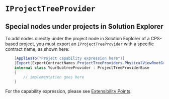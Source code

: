 `IProjectTreeProvider`
=================================================

## Special nodes under projects in Solution Explorer

To add nodes directly under the project node in Solution Explorer of a
CPS-based project, you must export an `IProjectTreeProvider` with a
specific contract name, as shown here:

```csharp
    [AppliesTo("Project capability expression here")]
    [Export(ExportContractNames.ProjectTreeProviders.PhysicalViewRootGraft, typeof(IProjectTreeProvider))]
    internal class YourSubtreeProvider : ProjectTreeProviderBase
    {
        // implementation goes here
    }
```

For the capability expression, please see
[Extensibility Points](index.md).
